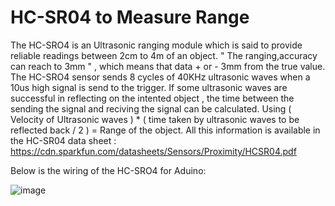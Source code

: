 # HC-SR04 to Measure Range

The HC-SRO4 is an Ultrasonic ranging module which is said to provide reliable readings between 2cm to 4m of an object. " The ranging,accuracy can reach to 3mm "
, which means that data + or - 3mm from the true value. The HC-SRO4 sensor sends 8 cycles of 40KHz ultrasonic waves when a 10us high signal is send to the trigger.
If some ultrasonic waves are successful in reflecting on the intented object , the time between the sending the signal and reciving the signal can be calculated.
Using ( Velocity of Ultrasonic waves ) * ( time taken by ultrasonic waves to be reflected back / 2 ) = Range of the object.
All this information is available in the HC-SR04 data sheet : https://cdn.sparkfun.com/datasheets/Sensors/Proximity/HCSR04.pdf

Below is the wiring of the HC-SRO4 for Aduino:

![image](https://user-images.githubusercontent.com/121031084/209546791-98dfa85d-782b-40a6-94f8-6973a59b86f0.png)

